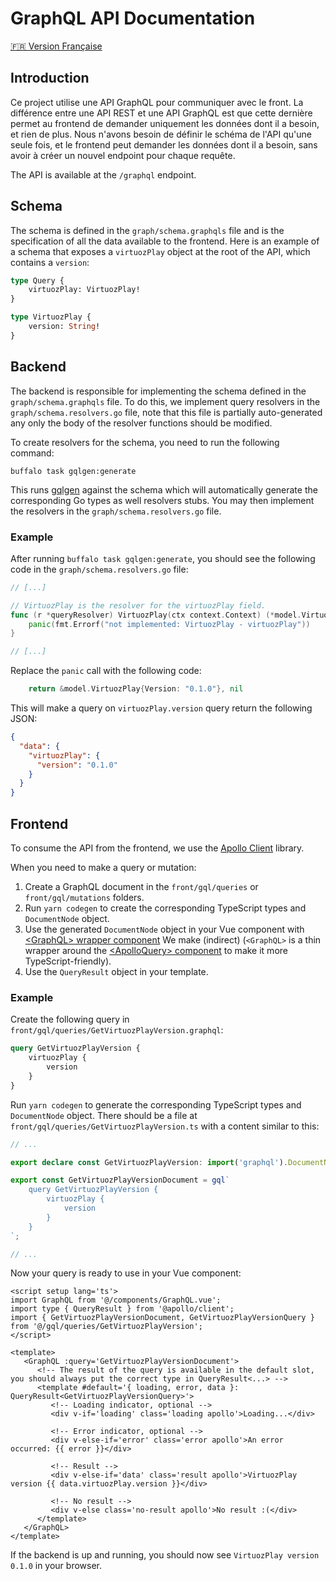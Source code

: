 # GraphQL API Documentation
[🇫🇷 Version Française](graphql.en.md)

## Introduction

Ce project utilise une API GraphQL pour communiquer avec le front.
La différence entre une API REST et une API GraphQL est que cette dernière permet au frontend de demander uniquement les
données dont il a besoin, et rien de plus.
Nous n'avons besoin de définir le schéma de l'API qu'une seule fois, et le frontend peut demander les données dont il a
besoin, sans avoir à créer un nouvel endpoint pour chaque requête.

The API is available at the `/graphql` endpoint.

## Schema

The schema is defined in the `graph/schema.graphqls` file and is the specification of all the data available to the
frontend.
Here is an example of a schema that exposes a `virtuozPlay` object at the root of the API, which contains a `version`:

```graphql
type Query {
    virtuozPlay: VirtuozPlay!
}

type VirtuozPlay {
    version: String!
}
```

## Backend

The backend is responsible for implementing the schema defined in the `graph/schema.graphqls` file.
To do this, we implement query resolvers in the `graph/schema.resolvers.go` file, note that this file is partially
auto-generated any only the body of the resolver functions should be modified.

To create resolvers for the schema, you need to run the following command:

```shell
buffalo task gqlgen:generate
```

This runs [gqlgen](https://gqlgen.com/) against the schema which will automatically generate the corresponding Go types
as well resolvers stubs.
You may then implement the resolvers in the `graph/schema.resolvers.go` file.

### Example

After running `buffalo task gqlgen:generate`, you should see the following code in the `graph/schema.resolvers.go` file:

```go
// [...]

// VirtuozPlay is the resolver for the virtuozPlay field.
func (r *queryResolver) VirtuozPlay(ctx context.Context) (*model.VirtuozPlay, error) {
    panic(fmt.Errorf("not implemented: VirtuozPlay - virtuozPlay"))
}

// [...]
```

Replace the `panic` call with the following code:

```go
	return &model.VirtuozPlay{Version: "0.1.0"}, nil
```

This will make a query on `virtuozPlay.version` query return the following JSON:

```json
{
  "data": {
    "virtuozPlay": {
      "version": "0.1.0"
    }
  }
}
```

## Frontend

To consume the API from the frontend, we use the [Apollo Client](https://www.apollographql.com/docs/react/) library.

When you need to make a query or mutation:

1. Create a GraphQL document in the `front/gql/queries` or `front/gql/mutations` folders.
2. Run `yarn codegen` to create the corresponding TypeScript types and `DocumentNode` object.
3. Use the generated `DocumentNode` object in your Vue component
   with [&lt;GraphQL&gt; wrapper component](/front/components/GraphQL.vue) We make (indirect) (`<GraphQL>` is a thin
   wrapper around the [&lt;ApolloQuery&gt; component](https://v4.apollo.vuejs.org/guide-components/) to make it more TypeScript-friendly).
4. Use the `QueryResult` object in your template.

### Example

Create the following query in `front/gql/queries/GetVirtuozPlayVersion.graphql`:

```graphql
query GetVirtuozPlayVersion {
    virtuozPlay {
        version
    }
}
```

Run `yarn codegen` to generate the corresponding TypeScript types and `DocumentNode` object.
There should be a file at `front/gql/queries/GetVirtuozPlayVersion.ts` with a content similar to this:

```typescript
// ...

export declare const GetVirtuozPlayVersion: import('graphql').DocumentNode;

export const GetVirtuozPlayVersionDocument = gql`
    query GetVirtuozPlayVersion {
        virtuozPlay {
            version
        }
    }
`;

// ...
```

Now your query is ready to use in your Vue component:

```vue
<script setup lang='ts'>
import GraphQL from '@/components/GraphQL.vue';
import type { QueryResult } from '@apollo/client';
import { GetVirtuozPlayVersionDocument, GetVirtuozPlayVersionQuery } from '@/gql/queries/GetVirtuozPlayVersion';
</script>

<template>
   <GraphQL :query='GetVirtuozPlayVersionDocument'>
      <!-- The result of the query is available in the default slot, you should always put the correct type in QueryResult<...> -->
      <template #default='{ loading, error, data }: QueryResult<GetVirtuozPlayVersionQuery>'>
         <!-- Loading indicator, optional -->
         <div v-if='loading' class='loading apollo'>Loading...</div>

         <!-- Error indicator, optional -->
         <div v-else-if='error' class='error apollo'>An error occurred: {{ error }}</div>

         <!-- Result -->
         <div v-else-if='data' class='result apollo'>VirtuozPlay version {{ data.virtuozPlay.version }}</div>

         <!-- No result -->
         <div v-else class='no-result apollo'>No result :(</div>
      </template>
   </GraphQL>
</template>
```

If the backend is up and running, you should now see `VirtuozPlay version 0.1.0` in your browser.
